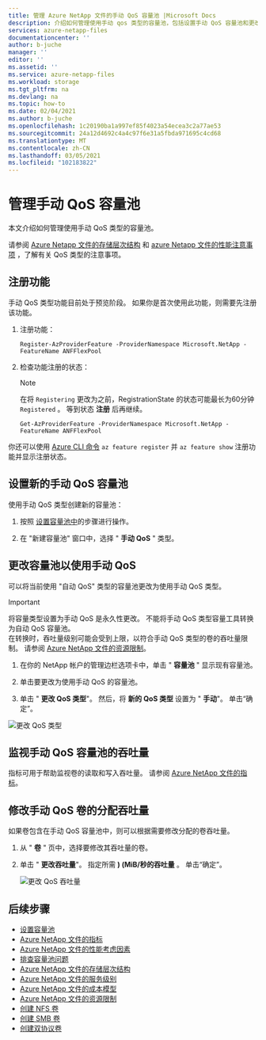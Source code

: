 ```yaml
---
title: 管理 Azure NetApp 文件的手动 QoS 容量池 |Microsoft Docs
description: 介绍如何管理使用手动 qos 类型的容量池，包括设置手动 QoS 容量池和更改容量池以使用手动 QoS。
services: azure-netapp-files
documentationcenter: ''
author: b-juche
manager: ''
editor: ''
ms.assetid: ''
ms.service: azure-netapp-files
ms.workload: storage
ms.tgt_pltfrm: na
ms.devlang: na
ms.topic: how-to
ms.date: 02/04/2021
ms.author: b-juche
ms.openlocfilehash: 1c20190ba1a997ef85f4023a54ecea3c2a77ae53
ms.sourcegitcommit: 24a12d4692c4a4c97f6e31a5fbda971695c4cd68
ms.translationtype: MT
ms.contentlocale: zh-CN
ms.lasthandoff: 03/05/2021
ms.locfileid: "102183822"
---
```

# <a name="manage-a-manual-qos-capacity-pool"></a>管理手动 QoS 容量池

本文介绍如何管理使用手动 QoS 类型的容量池。  

请参阅 [Azure Netapp 文件的存储层次结构](azure-netapp-files-understand-storage-hierarchy.md) 和 [azure Netapp 文件的性能注意事项](azure-netapp-files-performance-considerations.md) ，了解有关 QoS 类型的注意事项。  

## <a name="register-the-feature"></a>注册功能
手动 QoS 类型功能目前处于预览阶段。 如果你是首次使用此功能，则需要先注册该功能。
  
1.  注册功能：

    ```azurepowershell-interactive
    Register-AzProviderFeature -ProviderNamespace Microsoft.NetApp -FeatureName ANFFlexPool
    ```

2. 检查功能注册的状态： 

    > [!NOTE]
    > 在将 `Registering` 更改为之前，RegistrationState 的状态可能最长为60分钟 `Registered` 。 等到状态 **注册** 后再继续。

    ```azurepowershell-interactive
    Get-AzProviderFeature -ProviderNamespace Microsoft.NetApp -FeatureName ANFFlexPool
    ```
你还可以使用 [Azure CLI 命令](/cli/azure/feature) `az feature register` 并 `az feature show` 注册功能并显示注册状态。 

## <a name="set-up-a-new-manual-qos-capacity-pool"></a>设置新的手动 QoS 容量池 

使用手动 QoS 类型创建新的容量池：

1. 按照 [设置容量池中](azure-netapp-files-set-up-capacity-pool.md)的步骤进行操作。  

2. 在 "新建容量池" 窗口中，选择 " **手动 QoS** " 类型。  

## <a name="change-a-capacity-pool-to-use-manual-qos"></a><a name="change-to-qos"></a>更改容量池以使用手动 QoS

可以将当前使用 "自动 QoS" 类型的容量池更改为使用手动 QoS 类型。  

> [!IMPORTANT]
> 将容量类型设置为手动 QoS 是永久性更改。 不能将手动 QoS 类型容量工具转换为自动 QoS 容量池。  
> 在转换时，吞吐量级别可能会受到上限，以符合手动 QoS 类型的卷的吞吐量限制。 请参阅 [Azure NetApp 文件的资源限制](azure-netapp-files-resource-limits.md#resource-limits)。

1. 在你的 NetApp 帐户的管理边栏选项卡中，单击 " **容量池** " 显示现有容量池。   
 
2.  单击要更改为使用手动 QoS 的容量池。

3.  单击 " **更改 QoS 类型**"。 然后，将 **新的 QoS 类型** 设置为 " **手动**"。 单击“确定”。  

![更改 QoS 类型](../media/azure-netapp-files/change-qos-type.png)


## <a name="monitor-the-throughput-of-a-manual-qos-capacity-pool"></a>监视手动 QoS 容量池的吞吐量  

指标可用于帮助监视卷的读取和写入吞吐量。  请参阅 [Azure NetApp 文件的指标](azure-netapp-files-metrics.md)。  

## <a name="modify-the-allotted-throughput-of-a-manual-qos-volume"></a>修改手动 QoS 卷的分配吞吐量 

如果卷包含在手动 QoS 容量池中，则可以根据需要修改分配的卷吞吐量。

1. 从 " **卷** " 页中，选择要修改其吞吐量的卷。   

2. 单击 " **更改吞吐量**"。 指定所需 **)  (MiB/秒的吞吐量** 。 单击“确定”。  

    ![更改 QoS 吞吐量](../media/azure-netapp-files/change-qos-throughput.png)

## <a name="next-steps"></a>后续步骤  

* [设置容量池](azure-netapp-files-set-up-capacity-pool.md)
* [Azure NetApp 文件的指标](azure-netapp-files-metrics.md)
* [Azure NetApp 文件的性能考虑因素](azure-netapp-files-performance-considerations.md)
* [排查容量池问题](troubleshoot-capacity-pools.md)
* [Azure NetApp 文件的存储层次结构](azure-netapp-files-understand-storage-hierarchy.md)
* [Azure NetApp 文件的服务级别](azure-netapp-files-service-levels.md)
* [Azure NetApp 文件的成本模型](azure-netapp-files-cost-model.md)
* [Azure NetApp 文件的资源限制](azure-netapp-files-resource-limits.md)
* [创建 NFS 卷](azure-netapp-files-create-volumes.md)
* [创建 SMB 卷](azure-netapp-files-create-volumes-smb.md)
* [创建双协议卷](create-volumes-dual-protocol.md)
